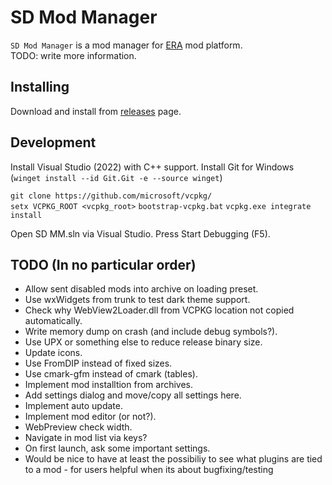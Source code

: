 SD Mod Manager
==============

`SD Mod Manager` is a mod manager for [ERA](http://wforum.heroes35.net/showthread.php?tid=5830) mod platform.  
TODO: write more information.

Installing
----------
Download and install from [releases](./releases) page.

Development
-----------
Install Visual Studio (2022) with C++ support.
Install Git for Windows (`winget install --id Git.Git -e --source winget`)

`git clone https://github.com/microsoft/vcpkg/`  
`setx VCPKG_ROOT <vcpkg_root>`
`bootstrap-vcpkg.bat`
`vcpkg.exe integrate install`

Open SD MM.sln via Visual Studio. Press Start Debugging (F5).

TODO (In no particular order)
-----------------------------
- Allow sent disabled mods into archive on loading preset.
- Use wxWidgets from trunk to test dark theme support.
- Check why WebView2Loader.dll from VCPKG location not copied automatically.
- Write memory dump on crash (and include debug symbols?).
- Use UPX or something else to reduce release binary size.
- Update icons.
- Use FromDIP instead of fixed sizes.
- Use cmark-gfm instead of cmark (tables).
- Implement mod installtion from archives.
- Add settings dialog and move/copy all settings here.
- Implement auto update.
- Implement mod editor (or not?).
- WebPreview check width.
- Navigate in mod list via keys?
- On first launch, ask some important settings.
- Would be nice to have at least the possibiliy to see what plugins are tied to a mod - for users helpful when its about bugfixing/testing
